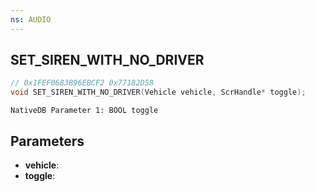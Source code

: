 ```yaml
---
ns: AUDIO
---
```

## SET_SIREN_WITH_NO_DRIVER

```c
// 0x1FEF0683B96EBCF2 0x77182D58
void SET_SIREN_WITH_NO_DRIVER(Vehicle vehicle, ScrHandle* toggle);
```

```
NativeDB Parameter 1: BOOL toggle
```

## Parameters
* **vehicle**: 
* **toggle**: 

